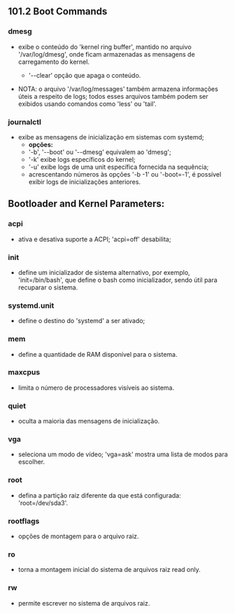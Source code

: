 ## 101.2 Boot Commands


### dmesg
- exibe o conteúdo do 'kernel ring buffer', mantido no arquivo '/var/log/dmesg', onde ficam armazenadas as mensagens de carregamento do kernel.
	- '--clear' opção que apaga o conteúdo.

- NOTA: o arquivo '/var/log/messages' também armazena informações úteis a respeito de logs; todos esses arquivos também podem ser exibidos usando comandos como 'less' ou 'tail'.

### journalctl
- exibe as mensagens de inicialização em sistemas com systemd;
	- __opções:__
	- '-b', '--boot' ou '--dmesg' equivalem ao 'dmesg';
	- '-k' exibe logs específicos do kernel;
	- '-u' exibe logs de uma unit específica fornecida na sequência;
	- acrescentando números às opções '-b -1' ou '-boot=-1', é possível exibir logs de inicializações anteriores.

## Bootloader and Kernel Parameters:
	
### acpi
- ativa e desativa suporte a ACPI; 'acpi=off' desabilita;

### init
- define um inicializador de sistema alternativo, por exemplo, 'init=/bin/bash', que define o bash como inicializador, sendo útil para recuparar o sistema.

### systemd.unit
- define o destino do 'systemd' a ser ativado;

### mem
- define a quantidade de RAM disponível para o sistema.

### maxcpus
- limita o número de processadores visíveis ao sistema.

### quiet
- oculta a maioria das mensagens de inicialização.

### vga
- seleciona um modo de vídeo; 'vga=ask' mostra uma lista de modos para escolher.

### root
- defina a partição raiz diferente da que está configurada: 'root=/dev/sda3'.

### rootflags
- opções de montagem para o arquivo raiz.

### ro
- torna a montagem inicial do sistema de arquivos raiz read only.

### rw
- permite escrever no sistema de arquivos raiz.